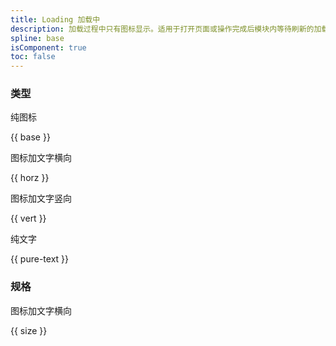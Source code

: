 ```yaml
---
title: Loading 加载中
description: 加载过程中只有图标显示。适用于打开页面或操作完成后模块内等待刷新的加载场景。
spline: base
isComponent: true
toc: false
---
```


### 类型

纯图标

{{ base }}

图标加文字横向

{{ horz }}

图标加文字竖向

{{ vert }}

纯文字

{{ pure-text }}

### 规格

图标加文字横向

{{ size }}


